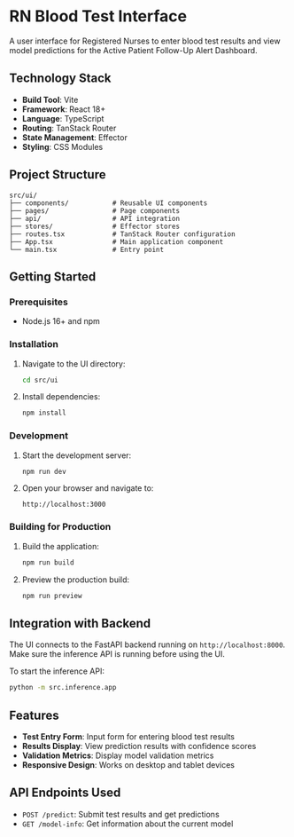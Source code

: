 # RN Blood Test Interface

A user interface for Registered Nurses to enter blood test results and view model predictions for the Active Patient Follow-Up Alert Dashboard.

## Technology Stack

- **Build Tool**: Vite
- **Framework**: React 18+
- **Language**: TypeScript
- **Routing**: TanStack Router
- **State Management**: Effector
- **Styling**: CSS Modules

## Project Structure

```
src/ui/
├── components/           # Reusable UI components
├── pages/                # Page components
├── api/                  # API integration
├── stores/               # Effector stores
├── routes.tsx            # TanStack Router configuration
├── App.tsx               # Main application component
└── main.tsx              # Entry point
```

## Getting Started

### Prerequisites

- Node.js 16+ and npm

### Installation

1. Navigate to the UI directory:
   ```bash
   cd src/ui
   ```

2. Install dependencies:
   ```bash
   npm install
   ```

### Development

1. Start the development server:
   ```bash
   npm run dev
   ```

2. Open your browser and navigate to:
   ```
   http://localhost:3000
   ```

### Building for Production

1. Build the application:
   ```bash
   npm run build
   ```

2. Preview the production build:
   ```bash
   npm run preview
   ```

## Integration with Backend

The UI connects to the FastAPI backend running on `http://localhost:8000`. Make sure the inference API is running before using the UI.

To start the inference API:

```bash
python -m src.inference.app
```

## Features

- **Test Entry Form**: Input form for entering blood test results
- **Results Display**: View prediction results with confidence scores
- **Validation Metrics**: Display model validation metrics
- **Responsive Design**: Works on desktop and tablet devices

## API Endpoints Used

- `POST /predict`: Submit test results and get predictions
- `GET /model-info`: Get information about the current model